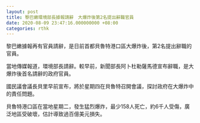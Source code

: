 ```yaml
---
layout: post
title: 黎巴嫩環境部長據報請辭　大爆炸後第2名提出辭職官員
date: 2020-08-09 23:47:16.000000000 +08:00
categories: rthk
---
```


黎巴嫩據報再有官員請辭，是日前首都貝魯特港口區大爆炸後，第2名提出辭職的官員。

當地傳媒報道，環境部長請辭。較早前，新聞部長阿卜杜勒薩馬德宣布辭職，是大爆炸後首名請辭的政府官員。

國民議會議長貝里早前宣布，將於星期四在貝魯特召開會議，探討政府在大爆炸中的責任問題。

貝魯特港口區在當地星期二，發生猛烈爆炸，最少158人死亡，約6千人受傷，廣泛地區受破壞，估計導致過百億美元損失。
